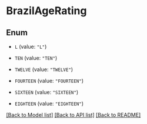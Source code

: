 # BrazilAgeRating

## Enum


* `L` (value: `"L"`)

* `TEN` (value: `"TEN"`)

* `TWELVE` (value: `"TWELVE"`)

* `FOURTEEN` (value: `"FOURTEEN"`)

* `SIXTEEN` (value: `"SIXTEEN"`)

* `EIGHTEEN` (value: `"EIGHTEEN"`)


[[Back to Model list]](../README.md#documentation-for-models) [[Back to API list]](../README.md#documentation-for-api-endpoints) [[Back to README]](../README.md)


